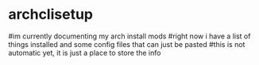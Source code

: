 # archclisetup
#im currently documenting my arch install mods
#right now i have a list of things installed and some config files that can just be pasted
#this is not automatic yet, it is just a place to store the info

